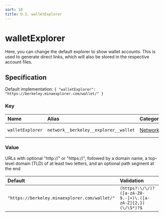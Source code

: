 ```yaml
---
sort: 18
title: D.3. walletExplorer
---
```


# walletExplorer

Here, you can change the default explorer to show wallet accounts. This is used to generate direct links, which will also be stored in the respective account files.


## Specification

Default implementation: ```{ "walletExplorer": "https://berkeley.minaexplorer.com/wallet/" }```

### Key

| **Name** | **Alias** | **Category** | **Methods** |  
|:--|:--|:--|:--|
| ```walletExplorer``` | ```network__berkeley__explorer__wallet``` | [Network](../options/#network) | [setEnvironment](../features/setEnvironment.html#options), [deployContract](../features/deployContract.html#options) |

### Value

URLs with optional "http://" or "https://", followed by a domain name, a top-level domain (TLD) of at least two letters, and an optional path segment at the end

| **Default** | **Validation** | **Type** |
|:--|:--|:--|
| ```"https://berkeley.minaexplorer.com/wallet/"``` | ```(https?:\/\/)?([a-zA-Z0-9.-]+)\.([a-zA-Z]{2,})(\/\S*)?$``` | ```string``` |

